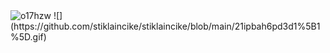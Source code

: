 <img width="640" height="85" alt="o17hzw" src="https://github.com/user-attachments/assets/d74c378e-8958-4c78-9772-688a336e6f9c" />
![](https://github.com/stiklaincike/stiklaincike/blob/main/21ipbah6pd3d1%5B1%5D.gif)





